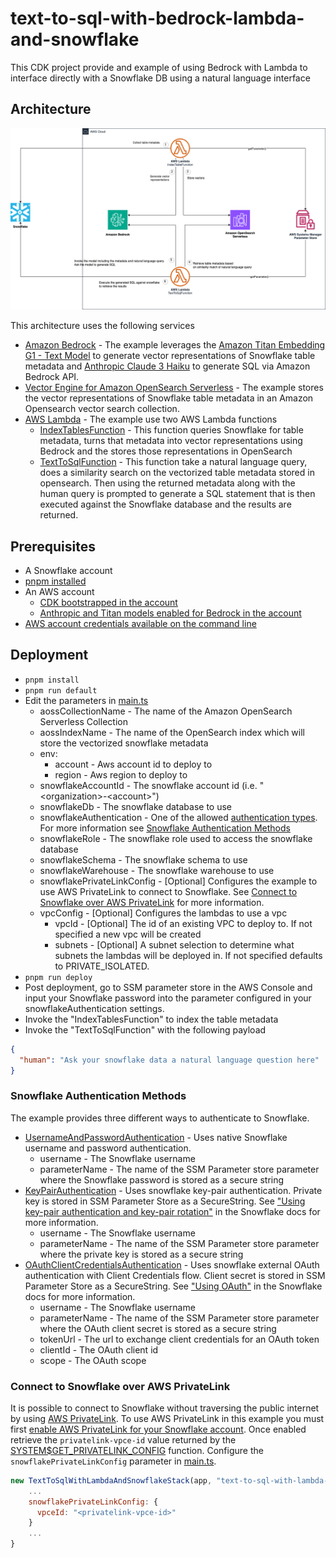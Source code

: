 # text-to-sql-with-bedrock-lambda-and-snowflake
This CDK project provide and example of using Bedrock with Lambda to interface directly with a Snowflake DB using a natural language interface

## Architecture

![architecture.drawio.png](images%2Farchitecture.drawio.png)

This architecture uses the following services

* [Amazon Bedrock](https://aws.amazon.com/bedrock/) - The example leverages the [Amazon Titan Embedding G1 - Text Model](https://docs.aws.amazon.com/bedrock/latest/userguide/titan-embedding-models.html) to generate vector representations of Snowflake table metadata and [Anthropic Claude 3 Haiku](https://docs.aws.amazon.com/bedrock/latest/userguide/model-parameters-anthropic-claude-messages.html) to generate SQL via Amazon Bedrock API.
* [Vector Engine for Amazon OpenSearch Serverless](https://aws.amazon.com/opensearch-service/serverless-vector-engine/) - The example stores the vector representations of Snowflake table metadata in an Amazon Opensearch vector search collection.
* [AWS Lambda](https://aws.amazon.com/lambda/) - The example use two AWS Lambda functions
  * [IndexTablesFunction](packages%2Finfrastructure%2Fsrc%2Fruntime%2Fhandlers%2FIndexTables.ts) - This function queries Snowflake for table metadata, turns that metadata into vector representations using Bedrock and the stores those representations in OpenSearch
  * [TextToSqlFunction](packages%2Finfrastructure%2Fsrc%2Fruntime%2Fhandlers%2FTextToSql.ts) - This function take a natural language query, does a similarity search on the vectorized table metadata stored in opensearch. Then using the returned metadata along with the human query is prompted to generate a SQL statement that is then executed against the Snowflake database and the results are returned.


## Prerequisites

* A Snowflake account
* [pnpm installed](https://pnpm.io/installation)
* An AWS account
  * [CDK bootstrapped in the account](https://docs.aws.amazon.com/cdk/v2/guide/bootstrapping.html)
  * [Anthropic and Titan models enabled for Bedrock in the account](https://docs.aws.amazon.com/bedrock/latest/userguide/model-access.html)
* [AWS account credentials available on the command line](https://docs.aws.amazon.com/cli/latest/userguide/cli-chap-authentication.html) 

## Deployment

* `pnpm install`
* `pnpm run default`
* Edit the parameters in [main.ts](packages%2Finfrastructure%2Fsrc%2Fmain.ts)
  * aossCollectionName - The name of the Amazon OpenSearch Serverless Collection
  * aossIndexName - The name of the OpenSearch index which will store the vectorized snowflake metadata
  * env: 
    * account - Aws account id to deploy to 
    * region - Aws region to deploy to
  * snowflakeAccountId - The snowflake account id (i.e. "\<organization>-\<account>")
  * snowflakeDb - The snowflake database to use
  * snowflakeAuthentication - One of the allowed [authentication types](packages%2Finfrastructure%2Fsrc%2Fruntime%2Futils%2FSnowflake.ts#L94). For more information see [Snowflake Authentication Methods](#Snowflake-Authentication-Methods)
  * snowflakeRole - The snowflake role used to access the snowflake database
  * snowflakeSchema - The snowflake schema to use
  * snowflakeWarehouse - The snowflake warehouse to use
  * snowflakePrivateLinkConfig - [Optional] Configures the example to use AWS PrivateLink to connect to Snowflake. See [Connect to Snowflake over AWS PrivateLink](#Connect-to-Snowflake-over-Aws-PrivateLink) for more information.
  * vpcConfig - [Optional] Configures the lambdas to use a vpc
    * vpcId - [Optional] The id of an existing VPC to deploy to. If not specified a new vpc will be created
    * subnets - [Optional] A subnet selection to determine what subnets the lambdas will be deployed in. If not specified defaults to PRIVATE_ISOLATED.
* `pnpm run deploy`
* Post deployment, go to SSM parameter store in the AWS Console and input your Snowflake password into the parameter configured in your snowflakeAuthentication settings.
* Invoke the "IndexTablesFunction" to index the table metadata
* Invoke the "TextToSqlFunction" with the following payload
```json
{
  "human": "Ask your snowflake data a natural language question here"
} 
```

### Snowflake Authentication Methods

The example provides three different ways to authenticate to Snowflake. 

* [UsernameAndPasswordAuthentication](packages%2Finfrastructure%2Fsrc%2Fruntime%2Futils%2FSnowflake.ts#L54) - Uses native Snowflake username and password authentication.
  * username - The Snowflake username
  * parameterName - The name of the SSM Parameter store parameter where the Snowflake password is stored as a secure string
* [KeyPairAuthentication](packages%2Finfrastructure%2Fsrc%2Fruntime%2Futils%2FSnowflake.ts#L67) - Uses snowflake key-pair authentication. Private key is stored in SSM Parameter Store as a SecureString. See ["Using key-pair authentication and key-pair rotation"](https://docs.snowflake.com/en/developer-guide/node-js/nodejs-driver-authenticate#using-key-pair-authentication-and-key-pair-rotation) in the Snowflake docs for more information.
  * username - The Snowflake username
  * parameterName - The name of the SSM Parameter store parameter where the private key is stored as a secure string
* [OAuthClientCredentialsAuthentication](packages%2Finfrastructure%2Fsrc%2Fruntime%2Futils%2FSnowflake.ts#L80) - Uses snowflake external OAuth authentication with Client Credentials flow. Client secret is stored in SSM Parameter Store as a SecureString. See ["Using OAuth"](https://docs.snowflake.com/en/developer-guide/node-js/nodejs-driver-authenticate#using-oauth) in the Snowflake docs for more information.
  * username - The Snowflake username
  * parameterName - The name of the SSM Parameter store parameter where the OAuth client secret is stored as a secure string
  * tokenUrl - The url to exchange client credentials for an OAuth token
  * clientId - The OAuth client id
  * scope - The OAuth scope

### Connect to Snowflake over AWS PrivateLink

It is possible to connect to Snowflake without traversing the public internet by using [AWS PrivateLink](https://docs.aws.amazon.com/vpc/latest/privatelink/what-is-privatelink.html).
To use AWS PrivateLink in this example you must first [enable AWS PrivateLink for your Snowflake account](https://docs.snowflake.com/en/user-guide/admin-security-privatelink).
Once enabled retrieve the `privatelink-vpce-id` value returned by the [SYSTEM$GET_PRIVATELINK_CONFIG](https://docs.snowflake.com/en/sql-reference/functions/system_get_privatelink_config) function.
Configure the `snowflakePrivateLinkConfig` parameter in [main.ts](packages%2Finfrastructure%2Fsrc%2Fmain.ts).

```javascript
new TextToSqlWithLambdaAndSnowflakeStack(app, "text-to-sql-with-lambda-and-snowflake", {
    ...
    snowflakePrivateLinkConfig: {
      vpceId: "<privatelink-vpce-id>"
    }
    ...
}
```